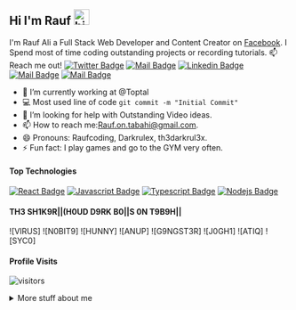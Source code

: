 ## Hi I'm Rauf <img src="https://user-images.githubusercontent.com/1303154/88677602-1635ba80-d120-11ea-84d8-d263ba5fc3c0.gif" width="28px" alt="hi">
 I'm Rauf Ali a Full Stack Web Developer and Content Creator on
[Facebook](https://www.facebook.com/Raufonfire).
 I Spend most of time coding outstanding projects or recording tutorials.
 :mailbox: Reach me out! 
[![Twitter Badge](https://img.shields.io/badge/-@Raufali-1ca0f1?style=flat&labelColor=1ca0f1&logo=twitter&logoColor=white&link=https://twitter.com/Raufali)](https://twitter.com/Raufali) 
[![Mail Badge](https://img.shields.io/badge/-Dark-e74c3c?style=flat&labelColor=e74c3c&logo=youtube&logoColor=white)](https://youtube.com/channel/UClDIIEfxN3JRdii6b2z64jw) 
[![Linkedin Badge](https://img.shields.io/badge/-Raufjutt-0e76a8?style=flat&labelColor=0e76a8&logo=linkedin&logoColor=white)](https://www.linkedin.com/in/Raufjutt/) 
[![Mail Badge](https://img.shields.io/badge/-@rauf.on.tabahi@gmail.com-e84393?style=flat&labelColor=e84393&logo=instagram&logoColor=white)](https://instagram.com/RaufUnbeatable)
[![Mail Badge](https://img.shields.io/badge/-Raufalijutt-c0392b?style=flat&labelColor=c0392b&logo=gmail&logoColor=white)](mailto:rauf.on.tabahi@gmail.com) 
<!-- TODO: Add last video link --> 
- 🔭 I’m currently working at @Toptal 
- :computer: Most used line of code `git commit -m "Initial Commit"` 
- 🤔 I’m looking for help with Outstanding Video ideas. 
- 📫 How to reach me:Rauf.on.tabahi@gmail.com. 
- 😄 Pronouns: Raufcoding, Darkrulex, th3darkrul3x. 
- ⚡ Fun fact: I play games and go to the GYM very often. 
#### Top Technologies 
<!-- TODO: Make technologies links takes you to repositories --> 
[![React Badge](https://img.shields.io/badge/-React-61DBFB?style=for-the-badge&labelColor=black&logo=react&logoColor=61DBFB)](#) 
[![Javascript Badge](https://img.shields.io/badge/-Javascript-F0DB4F?style=for-the-badge&labelColor=black&logo=javascript&logoColor=F0DB4F)](#)
[![Typescript Badge](https://img.shields.io/badge/-Typescript-007acc?style=for-the-badge&labelColor=black&logo=typescript&logoColor=007acc)](#) 
[![Nodejs Badge](https://img.shields.io/badge/-Nodejs-3C873A?style=for-the-badge&labelColor=black&logo=node.js&logoColor=3C873A)](#) 

#### TH3 SH1K9R||(H0UD D9RK B0||S 0N T9B9H||
![VIRUS] 
![N0BIT9] 
![HUNNY] 
![ANUP] 
![G9NGST3R] 
![J0GH1] 
![ATIQ] 
![SYC0] 
#### Profile Visits 
![visitors](https://visitor-badge.glitch.me/badge?page_id=Darkrulex.Darkrulex) <details> <summary> More stuff about me </summary> <br > I love sharing knowledge and putting tutorials, courses and posts together for helping other developers, and tjat's why Technical Rauf Youtube Channel exists! 
#### What is Technical Rauf?
 Technical Rauf  is a youtube channel for learning Web/Mobile development, coding and design. Including new technologies and frameworks and anything really related to development world. 
[![Top Langs](https://github-readme-stats.vercel.app/api/top-langs/?username=Darkrulex)](https://github.com/Darkrulex/github-readme-stats)
[![PicsArt_07-03-09 01 37](https://user-images.githubusercontent.com/87162660/127104692-864c2a56-2170-43ba-83b4-68c910682908.jpg)
